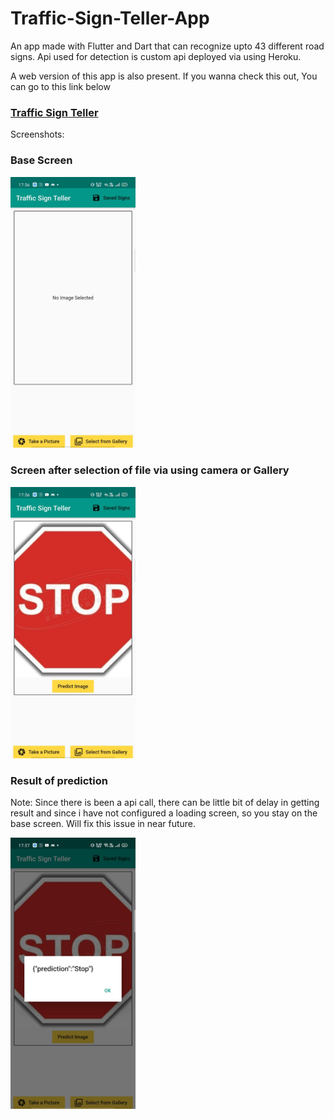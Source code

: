 # Traffic-Sign-Teller-App
An app made with Flutter and Dart that can recognize upto 43 different road signs. Api used for detection is custom api deployed via using Heroku. 

A web version of this app is also present.
If you wanna check this out, You can go to this link below
### [Traffic Sign Teller](http://trafficapp.chiragsaini.works/)


Screenshots:

### Base Screen
<img src="initial.jpg" width="200">

### Screen after selection of file via using camera or Gallery
<img src="image_selected.jpg" width="200">

### Result of prediction
Note: Since there is been a api call, there can be little bit of delay in getting result and since i have not configured a loading screen, so you stay on the base screen. Will fix this issue in near future.

<img src="result.jpg" width="200">
